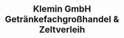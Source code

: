 ---
title: "Klemin GmbH Getränkefachgroßhandel & Zeltverleih"
url: /am-ettersberg/klemin-gmbh-getraenkefachgrosshandel-und-zeltverleih/
shop: Getränke
---